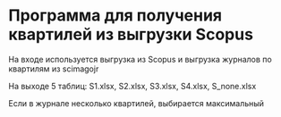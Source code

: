 # Программа для получения квартилей из выгрузки Scopus

На входе используется выгрузка из Scopus и выгрузка журналов по квартилям из scimagojr

На выходе 5 таблиц: S1.xlsx, S2.xlsx, S3.xlsx, S4.xlsx, S_none.xlsx

Если в журнале несколько квартилей, выбирается максимальный
